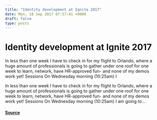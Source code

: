 ```yaml
---
title: "Identity development at Ignite 2017"
date: Mon, 18 Sep 2017 07:57:41 +0000
draft: false
type: posts
---
```

# Identity development at Ignite 2017





In less than one week I have to check in for my flight to Orlando, where a huge amount of professionals is going to gather under one roof for one week to learn, network, have HR-approved fun- and none of my demos work yet! Sessions On Wednesday morning (10:25am) I

In less than one week I have to check in for my flight to Orlando, where a huge amount of professionals is going to gather under one roof for one week to learn, network, have HR-approved fun- and none of my demos work yet! Sessions On Wednesday morning (10:25am) I am going to...

#### [Source](https://www.cloudidentity.com/blog/2017/09/18/identity-development-at-ignite-2017/)

